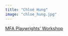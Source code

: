 ```yaml
---
title: "Chloé Hung"
image: "chloe_hung.jpg"
---
```


[MFA Playwrights’ Workshop](/programs/mfa-playwrights-workshop)